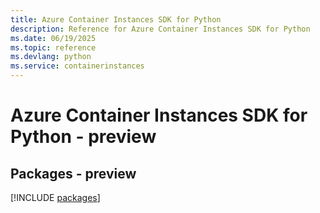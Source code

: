 ```yaml
---
title: Azure Container Instances SDK for Python
description: Reference for Azure Container Instances SDK for Python
ms.date: 06/19/2025
ms.topic: reference
ms.devlang: python
ms.service: containerinstances
---
```

# Azure Container Instances SDK for Python - preview
## Packages - preview
[!INCLUDE [packages](container-instances-index.md)]